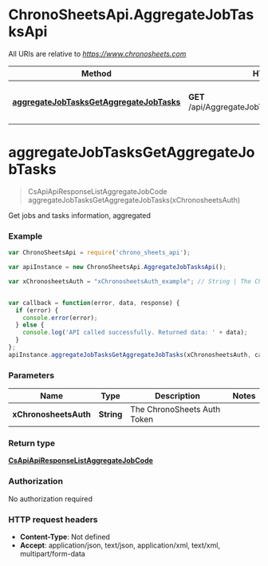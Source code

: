 # ChronoSheetsApi.AggregateJobTasksApi

All URIs are relative to *https://www.chronosheets.com*

Method | HTTP request | Description
------------- | ------------- | -------------
[**aggregateJobTasksGetAggregateJobTasks**](AggregateJobTasksApi.md#aggregateJobTasksGetAggregateJobTasks) | **GET** /api/AggregateJobTasks/GetAggregateJobTasks | Get jobs and tasks information, aggregated


<a name="aggregateJobTasksGetAggregateJobTasks"></a>
# **aggregateJobTasksGetAggregateJobTasks**
> CsApiApiResponseListAggregateJobCode aggregateJobTasksGetAggregateJobTasks(xChronosheetsAuth)

Get jobs and tasks information, aggregated

### Example
```javascript
var ChronoSheetsApi = require('chrono_sheets_api');

var apiInstance = new ChronoSheetsApi.AggregateJobTasksApi();

var xChronosheetsAuth = "xChronosheetsAuth_example"; // String | The ChronoSheets Auth Token


var callback = function(error, data, response) {
  if (error) {
    console.error(error);
  } else {
    console.log('API called successfully. Returned data: ' + data);
  }
};
apiInstance.aggregateJobTasksGetAggregateJobTasks(xChronosheetsAuth, callback);
```

### Parameters

Name | Type | Description  | Notes
------------- | ------------- | ------------- | -------------
 **xChronosheetsAuth** | **String**| The ChronoSheets Auth Token | 

### Return type

[**CsApiApiResponseListAggregateJobCode**](CsApiApiResponseListAggregateJobCode.md)

### Authorization

No authorization required

### HTTP request headers

 - **Content-Type**: Not defined
 - **Accept**: application/json, text/json, application/xml, text/xml, multipart/form-data

